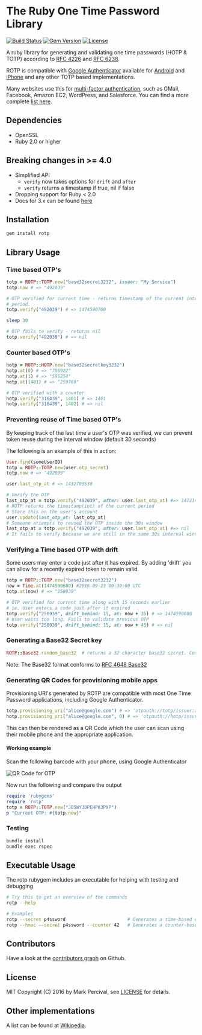 # The Ruby One Time Password Library

[![Build Status](https://travis-ci.org/mdp/rotp.svg?branch=master)](https://travis-ci.org/mdp/rotp)
[![Gem Version](https://badge.fury.io/rb/rotp.svg)](https://rubygems.org/gems/rotp)
[![License](https://img.shields.io/badge/license-MIT-blue.svg?style=flat)](https://github.com/mdp/rotp/blob/master/LICENSE)

A ruby library for generating and validating one time passwords (HOTP & TOTP) according to [RFC 4226](http://tools.ietf.org/html/rfc4226) and [RFC 6238](http://tools.ietf.org/html/rfc6238).

ROTP is compatible with [Google Authenticator](https://github.com/google/google-authenticator) available for [Android](https://play.google.com/store/apps/details?id=com.google.android.apps.authenticator2) and [iPhone](https://itunes.apple.com/en/app/google-authenticator/id388497605) and any other TOTP based implementations.

Many websites use this for [multi-factor authentication](https://www.youtube.com/watch?v=17rykTIX_HY), such as GMail, Facebook, Amazon EC2, WordPress, and Salesforce. You can find a more complete [list here](https://en.wikipedia.org/wiki/Google_Authenticator#Usage).

## Dependencies

* OpenSSL
* Ruby 2.0 or higher

## Breaking changes in >= 4.0

- Simplified API
  - `verify` now takes options for `drift` and `after`
  - `verify` returns a timestamp if true, nil if false
- Dropping support for Ruby < 2.0
- Docs for 3.x can be found [here](https://github.com/mdp/rotp/tree/v3.x)

## Installation

```bash
gem install rotp
```

## Library Usage

### Time based OTP's

```ruby
totp = ROTP::TOTP.new("base32secret3232", issuer: "My Service")
totp.now # => "492039"

# OTP verified for current time - returns timestamp of the current interval
# period.
totp.verify("492039") # => 1474590700

sleep 30

# OTP fails to verify - returns nil
totp.verify("492039") # => nil
```

### Counter based OTP's

```ruby
hotp = ROTP::HOTP.new("base32secretkey3232")
hotp.at(0) # => "786922"
hotp.at(1) # => "595254"
hotp.at(1401) # => "259769"

# OTP verified with a counter
hotp.verify("316439", 1401) # => 1401
hotp.verify("316439", 1402) # => nil
```

### Preventing reuse of Time based OTP's

By keeping track of the last time a user's OTP was verified, we can prevent token reuse during
the interval window (default 30 seconds)

The following is an example of this in action:

```ruby
User.find(someUserID)
totp = ROTP::TOTP.new(user.otp_secret)
totp.now # => "492039"

user.last_otp_at # => 1432703530

# Verify the OTP
last_otp_at = totp.verify("492039", after: user.last_otp_at) #=> 1472145760
# ROTP returns the timestamp(int) of the current period
# Store this on the user's account
user.update(last_otp_at: last_otp_at)
# Someone attempts to reused the OTP inside the 30s window
last_otp_at = totp.verify("492039", after: user.last_otp_at) #=> nil
# It fails to verify because we are still in the same 30s interval window
```

### Verifying a Time based OTP with drift

Some users may enter a code just after it has expired. By adding 'drift' you can allow
for a recently expired token to remain valid.

```ruby
totp = ROTP::TOTP.new("base32secret3232")
now = Time.at(1474590600) #2016-09-23 00:30:00 UTC
totp.at(now) # => "250939"

# OTP verified for current time along with 15 seconds earlier
# ie. User enters a code just after it expired
totp.verify("250939", drift_behind: 15, at: now + 35) # => 1474590600
# User waits too long. Fails to validate previous OTP
totp.verify("250939", drift_behind: 15, at: now + 45) # => nil
```

### Generating a Base32 Secret key

```ruby
ROTP::Base32.random_base32  # returns a 32 character base32 secret. Compatible with Google Authenticator
```

Note: The Base32 format conforms to [RFC 4648 Base32](http://en.wikipedia.org/wiki/Base32#RFC_4648_Base32_alphabet)

### Generating QR Codes for provisioning mobile apps

Provisioning URI's generated by ROTP are compatible with most One Time Password applications, including
Google Authenticator.

```ruby
totp.provisioning_uri("alice@google.com") # => 'otpauth://totp/issuer:alice@google.com?secret=JBSWY3DPEHPK3PXP'
hotp.provisioning_uri("alice@google.com", 0) # => 'otpauth://hotp/issuer:alice@google.com?secret=JBSWY3DPEHPK3PXP&counter=0'
```

This can then be rendered as a QR Code which the user can scan using their mobile phone and the appropriate application.

#### Working example

Scan the following barcode with your phone, using Google Authenticator

![QR Code for OTP](https://cloud.githubusercontent.com/assets/2868/18771262/54f109dc-80f2-11e6-863f-d2be62ee587a.png)

Now run the following and compare the output

```ruby
require 'rubygems'
require 'rotp'
totp = ROTP::TOTP.new("JBSWY3DPEHPK3PXP")
p "Current OTP: #{totp.now}"
```

### Testing

```bash
bundle install
bundle exec rspec
```

## Executable Usage

The rotp rubygem includes an executable for helping with testing and debugging

```bash
# Try this to get an overview of the commands
rotp --help

# Examples
rotp --secret p4ssword                       # Generates a time-based one-time password
rotp --hmac --secret p4ssword --counter 42   # Generates a counter-based one-time password
```

## Contributors

Have a look at the [contributors graph](https://github.com/mdp/rotp/graphs/contributors) on Github.

## License

MIT Copyright (C) 2016 by Mark Percival, see [LICENSE](https://github.com/mdp/rotp/blob/master/LICENSE) for details.

## Other implementations

A list can be found at [Wikipedia](https://en.wikipedia.org/wiki/Google_Authenticator#Implementations).
